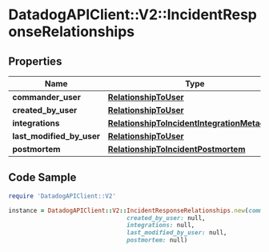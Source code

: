 # DatadogAPIClient::V2::IncidentResponseRelationships

## Properties

Name | Type | Description | Notes
------------ | ------------- | ------------- | -------------
**commander_user** | [**RelationshipToUser**](RelationshipToUser.md) |  | [optional] 
**created_by_user** | [**RelationshipToUser**](RelationshipToUser.md) |  | [optional] 
**integrations** | [**RelationshipToIncidentIntegrationMetadatas**](RelationshipToIncidentIntegrationMetadatas.md) |  | [optional] 
**last_modified_by_user** | [**RelationshipToUser**](RelationshipToUser.md) |  | [optional] 
**postmortem** | [**RelationshipToIncidentPostmortem**](RelationshipToIncidentPostmortem.md) |  | [optional] 

## Code Sample

```ruby
require 'DatadogAPIClient::V2'

instance = DatadogAPIClient::V2::IncidentResponseRelationships.new(commander_user: null,
                                 created_by_user: null,
                                 integrations: null,
                                 last_modified_by_user: null,
                                 postmortem: null)
```


